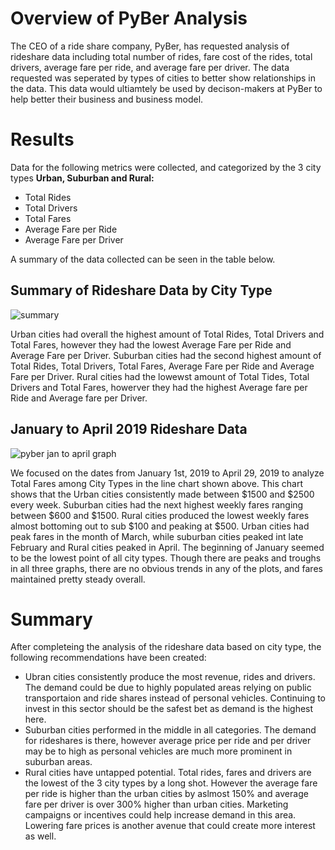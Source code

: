 # Overview of PyBer Analysis
The CEO of a ride share company, PyBer, has requested analysis of rideshare data including total number of rides, fare cost of the rides, total drivers, average fare per ride, and average fare per driver. The data requested was seperated by types of cities to better show relationships in the data. This data would ultiamtely be used by decison-makers at PyBer to help better their business and business model.

# Results
Data for the following metrics were collected, and categorized by the 3 city types **Urban, Suburban and Rural:**
- Total Rides
- Total Drivers
- Total Fares
- Average Fare per Ride
- Average Fare per Driver

A summary of the data collected can be seen in the table below.
## Summary of Rideshare Data by City Type
![summary](https://user-images.githubusercontent.com/102814578/170156843-c2b4ecce-ad78-4de5-a443-e7a6851a7ac4.png)

Urban cities had overall the highest amount of Total Rides, Total Drivers and Total Fares, however they had the lowest Average Fare per Ride and Average Fare per Driver.
Suburban cities had the second highest amount of Total Rides, Total Drivers, Total Fares, Average Fare per Ride and Average Fare per Driver. 
Rural cities had the lowewst amount of Total Tides, Total Drivers and Total Fares, howerver they had the highest Average fare per Ride and Average fare per Driver.
## January to April 2019 Rideshare Data
![pyber jan to april graph](https://user-images.githubusercontent.com/102814578/170158807-a62e42a4-d308-4297-8b3e-45e3c9595cb2.png)

We focused on the dates from January 1st, 2019 to April 29, 2019 to analyze Total Fares among City Types in the line chart shown above. This chart shows that the Urban cities consistently made between $1500 and $2500 every week. Suburban cities had the next highest weekly fares ranging between $600 and $1500. Rural cities produced the lowest weekly fares almost bottoming out to sub $100 and peaking at $500. Urban cities had peak fares in the month of March, while suburban cities peaked int late February and Rural cities peaked in April. The beginning of January seemed to be the lowest point of all city types. Though there are peaks and troughs in all three graphs, there are no obvious trends in any of the plots, and fares maintained pretty steady overall.

# Summary
After completeing the analysis of the rideshare data based on city type, the following recommendations have been created:
 - Ubran cities consistently produce the most revenue, rides and drivers. The demand could be due to highly populated areas relying on public transportaion and ride shares instead of personal vehicles. Continuing to invest in this sector should be the safest bet as demand is the highest here. 
 - Suburban cities performed in the middle in all categories. The demand for rideshares is there, however average price per ride and per driver may be to high as personal vehicles are much more prominent in suburban areas.
 - Rural cities have untapped potential. Total rides, fares and drivers are the lowest of the 3 city types by a long shot. However the average fare per ride is higher than the urban cities by aslmost 150% and average fare per driver is over 300% higher than urban cities. Marketing campaigns or incentives could help increase demand in this area. Lowering fare prices is another avenue that could create more interest as well.

